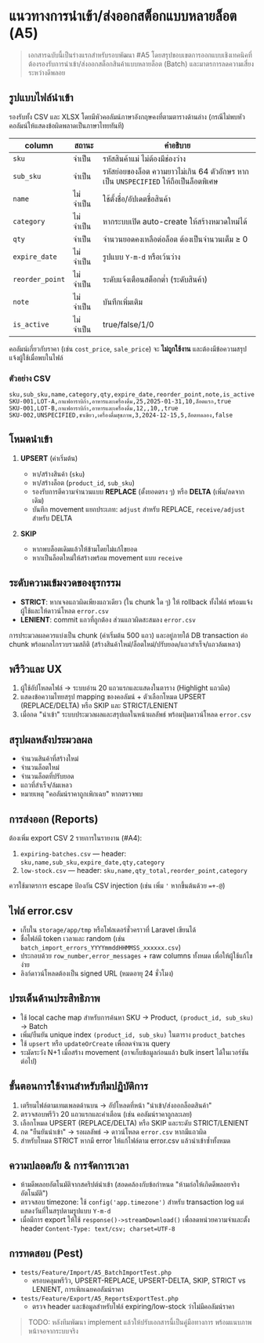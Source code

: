 # แนวทางการนำเข้า/ส่งออกสต็อกแบบหลายล็อต (A5)

> เอกสารฉบับนี้เป็นร่างแรกสำหรับรอบพัฒนา #A5 โดยสรุปขอบเขตการออกแบบเชิงเทคนิคที่ต้องรองรับการนำเข้า/ส่งออกสต็อกสินค้าแบบหลายล็อต (Batch) และมาตรการลดความเสี่ยงระหว่างดีพลอย

## รูปแบบไฟล์นำเข้า

รองรับทั้ง CSV และ XLSX โดยมีหัวคอลัมน์ภาษาอังกฤษคงที่ตามตารางด้านล่าง (กรณีไม่พบหัวคอลัมน์ให้แสดงข้อผิดพลาดเป็นภาษาไทยทันที)

| column | สถานะ | คำอธิบาย |
| --- | --- | --- |
| `sku` | จำเป็น | รหัสสินค้าแม่ ไม่ต้องมีช่องว่าง | 
| `sub_sku` | จำเป็น | รหัสย่อยของล็อต ความยาวไม่เกิน 64 ตัวอักษร หากเป็น `UNSPECIFIED` ให้ถือเป็นล็อตพิเศษ | 
| `name` | ไม่จำเป็น | ใช้ตั้งชื่อ/อัปเดตชื่อสินค้า | 
| `category` | ไม่จำเป็น | หากระบบเปิด auto-create ให้สร้างหมวดใหม่ได้ | 
| `qty` | จำเป็น | จำนวนยอดคงเหลือต่อล็อต ต้องเป็นจำนวนเต็ม ≥ 0 | 
| `expire_date` | ไม่จำเป็น | รูปแบบ `Y-m-d` หรือเว้นว่าง | 
| `reorder_point` | ไม่จำเป็น | ระดับแจ้งเตือนสต็อกต่ำ (ระดับสินค้า) | 
| `note` | ไม่จำเป็น | บันทึกเพิ่มเติม | 
| `is_active` | ไม่จำเป็น | true/false/1/0 | 

คอลัมน์เกี่ยวกับราคา (เช่น `cost_price`, `sale_price`) จะ **ไม่ถูกใช้งาน** และต้องมีข้อความสรุปแจ้งผู้ใช้เมื่อพบในไฟล์

### ตัวอย่าง CSV

```csv
sku,sub_sku,name,category,qty,expire_date,reorder_point,note,is_active
SKU-001,LOT-A,กาแฟอาราบิก้า,อาหารและเครื่องดื่ม,25,2025-01-31,10,ล็อตแรก,true
SKU-001,LOT-B,กาแฟอาราบิก้า,อาหารและเครื่องดื่ม,12,,10,,true
SKU-002,UNSPECIFIED,ชาเขียว,เครื่องดื่มสุขภาพ,3,2024-12-15,5,ล็อตทดลอง,false
```

## โหมดนำเข้า

1. **UPSERT** (ค่าเริ่มต้น)
   - หา/สร้างสินค้า (`sku`)
   - หา/สร้างล็อต (`product_id`, `sub_sku`)
   - รองรับการตีความจำนวนแบบ **REPLACE** (ตั้งยอดตรง ๆ) หรือ **DELTA** (เพิ่ม/ลดจากเดิม)
   - บันทึก movement แยกประเภท: `adjust` สำหรับ REPLACE, `receive/adjust` สำหรับ DELTA

2. **SKIP**
   - หากพบล็อตเดิมแล้วให้ข้ามโดยไม่แก้ไขยอด
   - หากเป็นล็อตใหม่ให้สร้างพร้อม movement แบบ `receive`

## ระดับความเข้มงวดของธุรกรรม

- **STRICT**: หากเจอแถวผิดเพียงแถวเดียว (ใน chunk ใด ๆ) ให้ rollback ทั้งไฟล์ พร้อมแจ้งผู้ใช้และให้ดาวน์โหลด `error.csv`
- **LENIENT**: commit แถวที่ถูกต้อง ส่วนแถวผิดสะสมลง `error.csv`

การประมวลผลควรแบ่งเป็น chunk (ค่าเริ่มต้น 500 แถว) และอยู่ภายใต้ DB transaction ต่อ chunk พร้อมกลไกรวบรวมสถิติ (สร้างสินค้าใหม่/ล็อตใหม่/ปรับยอด/แถวสำเร็จ/แถวล้มเหลว)

## พรีวิวและ UX

1. ผู้ใช้อัปโหลดไฟล์ → ระบบอ่าน 20 แถวแรกและแสดงในตาราง (Highlight แถวผิด)
2. แสดงข้อความไทยสรุป mapping ของคอลัมน์ + ตัวเลือกโหมด UPSERT (REPLACE/DELTA) หรือ SKIP และ STRICT/LENIENT
3. เมื่อกด "นำเข้า" ระบบประมวลผลและสรุปผลในหน้าผลลัพธ์ พร้อมปุ่มดาวน์โหลด `error.csv`

## สรุปผลหลังประมวลผล

- จำนวนสินค้าที่สร้างใหม่
- จำนวนล็อตใหม่
- จำนวนล็อตที่ปรับยอด
- แถวที่สำเร็จ/ล้มเหลว
- หมายเหตุ "คอลัมน์ราคาถูกเพิกเฉย" หากตรวจพบ

## การส่งออก (Reports)

ต้องเพิ่ม export CSV 2 รายการในรายงาน (#A4):

1. `expiring-batches.csv` — header: `sku,name,sub_sku,expire_date,qty,category`
2. `low-stock.csv` — header: `sku,name,qty_total,reorder_point,category`

ควรใช้มาตรการ escape ป้องกัน CSV injection (เช่น เพิ่ม `'` หากขึ้นต้นด้วย `=+-@`)

## ไฟล์ error.csv

- เก็บใน `storage/app/tmp` หรือโฟลเดอร์ชั่วคราวที่ Laravel เขียนได้
- ชื่อไฟล์มี token เวลาและ random (เช่น `batch_import_errors_YYYYmmddHHMMSS_xxxxxx.csv`)
- ประกอบด้วย `row_number,error_messages` + raw columns ทั้งหมด เพื่อให้ผู้ใช้แก้ไขง่าย
- ลิงก์ดาวน์โหลดต้องเป็น signed URL (หมดอายุ 24 ชั่วโมง)

## ประเด็นด้านประสิทธิภาพ

- ใช้ local cache map สำหรับการค้นหา SKU → Product, `(product_id, sub_sku)` → Batch
- เพิ่ม/ยืนยัน unique index `(product_id, sub_sku)` ในตาราง `product_batches`
- ใช้ `upsert` หรือ `updateOrCreate` เพื่อลดจำนวน query
- ระมัดระวัง N+1 เมื่อสร้าง movement (อาจเก็บข้อมูลก่อนแล้ว bulk insert ได้ในเวอร์ชันต่อไป)

## ขั้นตอนการใช้งานสำหรับทีมปฏิบัติการ

1. เตรียมไฟล์ตามเทมเพลตด้านบน → อัปโหลดที่หน้า "นำเข้า/ส่งออกล็อตสินค้า"
2. ตรวจสอบพรีวิว 20 แถวแรกและคำเตือน (เช่น คอลัมน์ราคาถูกละเลย)
3. เลือกโหมด UPSERT (REPLACE/DELTA) หรือ SKIP และระดับ STRICT/LENIENT
4. กด "ยืนยันนำเข้า" → รอผลลัพธ์ → ดาวน์โหลด `error.csv` หากมีแถวผิด
5. สำหรับโหมด STRICT หากมี error ให้แก้ไฟล์ตาม error.csv แล้วนำเข้าซ้ำทั้งหมด

## ความปลอดภัย & การจัดการเวลา

- ห้ามดีพลอยอัตโนมัติจากสคริปต์นำเข้า (สอดคล้องกับข้อกำหนด "ห้ามก่อให้เกิดดีพลอยจริงอัตโนมัติ")
- ตรวจสอบ timezone: ใช้ `config('app.timezone')` สำหรับ transaction log แต่แสดงวันที่ในสรุปตามรูปแบบ `Y-m-d`
- เมื่อมีการ export ให้ใช้ `response()->streamDownload()` เพื่อลดหน่วยความจำและตั้ง header `Content-Type: text/csv; charset=UTF-8`

## การทดสอบ (Pest)

- `tests/Feature/Import/A5_BatchImportTest.php`
  - ครอบคลุมพรีวิว, UPSERT-REPLACE, UPSERT-DELTA, SKIP, STRICT vs LENIENT, การเพิกเฉยคอลัมน์ราคา
- `tests/Feature/Export/A5_ReportsExportTest.php`
  - ตรวจ header และข้อมูลสำหรับไฟล์ expiring/low-stock ว่าไม่มีคอลัมน์ราคา

> TODO: หลังทีมพัฒนา implement แล้วให้ปรับเอกสารนี้เป็นคู่มือทางการ พร้อมแนบภาพหน้าจอจากระบบจริง
